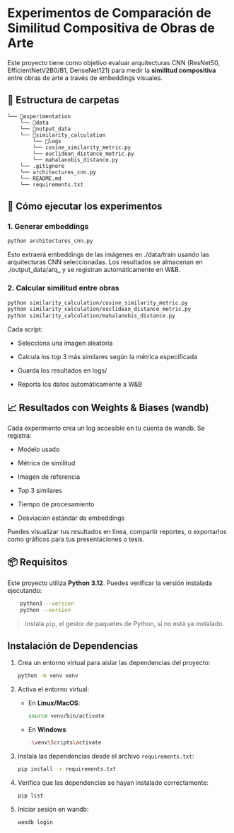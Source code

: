 # Experimentos de Comparación de Similitud Compositiva de Obras de Arte

Este proyecto tiene como objetivo evaluar arquitecturas CNN (ResNet50, EfficientNetV2B0/B1, DenseNet121) para medir la **similitud compositiva** entre obras de arte a través de embeddings visuales.

## 🔧 Estructura de carpetas

```
└── 📁experimentation
    └── 📁data
    └── 📁output_data
    └── 📁similarity_calculation
        └── 📁logs
        └── cosine_similarity_metric.py
        └── euclidean_distance_metric.py
        └── mahalanobis_distance.py
    └── .gitignore
    └── architectures_cnn.py
    └── README.md
    └── requirements.txt
```


## 🚀 Cómo ejecutar los experimentos

### 1. Generar embeddings
```bash
python architectures_cnn.py
```

Esto extraerá embeddings de las imágenes en ./data/train usando las arquitecturas CNN seleccionadas. Los resultados se almacenan en ./output_data/arq_<model> y se registran automáticamente en W&B.

### 2. Calcular similitud entre obras

```bash
python similarity_calculation/cosine_similarity_metric.py
python similarity_calculation/euclidean_distance_metric.py
python similarity_calculation/mahalanobis_distance.py
```

Cada script:

* Selecciona una imagen aleatoria

* Calcula los top 3 más similares según la métrica especificada

* Guarda los resultados en logs/

* Reporta los datos automáticamente a W&B

## 📈 Resultados con Weights & Biases (wandb)

Cada experimento crea un log accesible en tu cuenta de wandb. Se registra:

* Modelo usado

* Métrica de similitud

* Imagen de referencia

* Top 3 similares

* Tiempo de procesamiento

* Desviación estándar de embeddings

Puedes visualizar tus resultados en línea, compartir reportes, o exportarlos como gráficos para tus presentaciones o tesis.

## 📦 Requisitos

Este proyecto utiliza **Python 3.12**. Puedes verificar la versión instalada ejecutando:

```bash
    python3 --version    
    python --version
```

> Instala `pip`, el gestor de paquetes de Python, si no está ya instalado.

## Instalación de Dependencias

1. Crea un entorno virtual para aislar las dependencias del proyecto:
    ```bash
    python -m venv venv
    ```

2. Activa el entorno virtual:
    - En **Linux/MacOS**:
      ```bash
      source venv/bin/activate
      ```
    - En **Windows**:
      ```bash
      .\venv\Scripts\activate
      ```

3. Instala las dependencias desde el archivo `requirements.txt`:
    ```bash
    pip install -r requirements.txt
    ```

4. Verifica que las dependencias se hayan instalado correctamente:
    ```bash
    pip list
    ```

5. Iniciar sesión en wandb:

    ```bash
    wandb login
    ```
